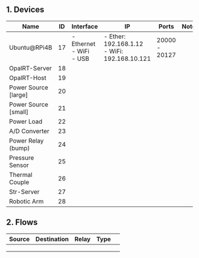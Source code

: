 ## 1. Devices

| Name                 | ID   | Interface                         | IP                                                | Ports         | Note |
| -------------------- | ---- | --------------------------------- | ------------------------------------------------- | ------------- | ---- |
| Ubuntu@RPi4B         | 17   | - Ethernet<br />- WiFi<br />- USB | - Ether: 192.168.1.12<br />- WiFi: 192.168.10.121 | 20000 - 20127 |      |
| OpalRT-Server        | 18   |                                   |                                                   |               |      |
| OpalRT-Host          | 19   |                                   |                                                   |               |      |
| Power Source [large] | 20   |                                   |                                                   |               |      |
| Power Source [small] | 21   |                                   |                                                   |               |      |
| Power Load           | 22   |                                   |                                                   |               |      |
| A/D Converter        | 23   |                                   |                                                   |               |      |
| Power Relay (bump)   | 24   |                                   |                                                   |               |      |
| Pressure Sensor      | 25   |                                   |                                                   |               |      |
| Thermal Couple       | 26   |                                   |                                                   |               |      |
| Str-Server           | 27   |                                   |                                                   |               |      |
| Robotic Arm          | 28   |                                   |                                                   |               |      |



## 2. Flows

| Source | Destination | Relay | Type |      |
| ------ | ----------- | ----- | ---- | ---- |
|        |             |       |      |      |
|        |             |       |      |      |
|        |             |       |      |      |



